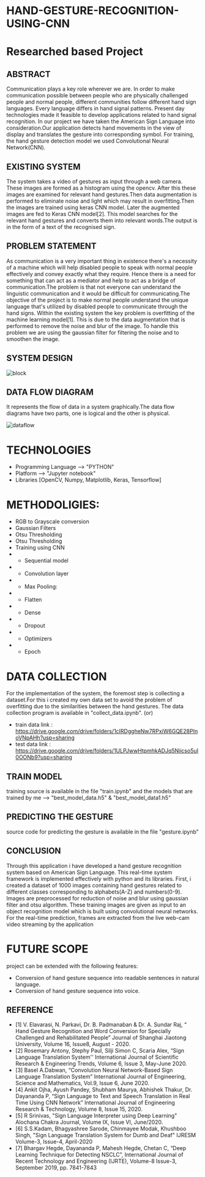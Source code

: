 # HAND-GESTURE-RECOGNITION-USING-CNN


# Researched based Project

## ABSTRACT
Communication plays a key role wherever we are. In order to make communication possible between people who are physically challenged people and normal people, different communities follow different hand sign languages. Every language differs in hand signal patterns. Present day technologies made it feasible to develop applications related to hand signal recognition.
In our project we have taken the American Sign Language into consideration.Our application detects hand movements in the view of display and translates the gesture into corresponding symbol. For training, the hand gesture detection model we used Convolutional Neural Network(CNN).


## EXISTING SYSTEM
The system takes a video of gestures as input through a web camera. These images are formed as a histogram using the opencv. After this these images are examined for relevant hand gestures.Then data augmentation is performed to eliminate noise and light which may result in  overfitting.Then the images are trained using keras CNN model. Later the augmented images are fed to Keras CNN model[2]. This model searches for the relevant hand gestures and converts them into relevant words.The output is in the form of a text of the recognised sign.


## PROBLEM STATEMENT
 As communication is a very important thing in existence there's a necessity of a machine which will help disabled people to speak with normal people effectively and convey exactly what they require. Hence there is a need for something that can act as a mediator and help to act as a bridge of communication.The problem is that not everyone can understand the linguistic communication and it would be difficult for communicating.The objective of the project is to make normal people understand the unique language that's utilized by disabled people to communicate through the hand signs. Within the existing system the key problem is overfitting of the machine learning model[1]. This is due to the data augmentation that is performed to remove the noise and blur of the image. To handle this problem we are using the gaussian filter for filtering the noise and to smoothen the image. 
 
 
 ## SYSTEM DESIGN
 ![block](https://user-images.githubusercontent.com/42350361/125915003-b2592225-b7d0-43a1-8380-e2561cfdd03f.PNG)


## DATA FLOW DIAGRAM 
It represents the flow of data in a system graphically.The data flow diagrams have two parts, one is logical and the other is physical. 

![dataflow](https://user-images.githubusercontent.com/42350361/125915533-7dca7621-a639-478f-a65a-e7f0568f564f.PNG)


# TECHNOLOGIES

- Programming Language --> "PYTHON"
- Platform --> "Jupyter notebook"
- Libraries [OpenCV, Numpy, Matplotlib, Keras, Tensorflow]

# METHODOLIGIES:
- 	RGB to Grayscale conversion
- 	Gaussian Filters
- 	Otsu Thresholding
- 	Otsu Thresholding
- 	Training using CNN
- 	- Sequential model
- 	- Convolution layer
- 	-	Max Pooling: 
- 	-	Flatten
- 	-	Dense
- 	-	Dropout
- 	-	Optimizers
- 	-	Epoch

# DATA COLLECTION

For the implementation of the system, the foremost step is collecting a dataset.For this i created my own data set to avoid the problem of overfitting due to the similarities between the hand gestures. The data collection program is available in "collect_data.ipynb".
(or)
- train data link : https://drive.google.com/drive/folders/1cIRDggheNw7RPxiW6GQE28PInoVNpAHh?usp=sharing
- test data link : https://drive.google.com/drive/folders/1ULPJwwHtpmhkADJq5Niicso5uI0OONb9?usp=sharing


## TRAIN MODEL

training source is available in the file "train.ipynb"
 and 
the models that are trained by me --> "best_model_data.h5" & "best_model_data1.h5"

## PREDICTING THE GESTURE
 source code for predicting the gesture is available in the file "gesture.ipynb"



## CONCLUSION

Through this application i have  developed a hand gesture recognition system based on American Sign Language. This real-time system framework is implemented effectively with python and its libraries. First, i created a dataset of 1000 images containing hand gestures related to different classes corresponding to alphabets(A-Z) and numbers(0-9). Images are preprocessed for reduction of noise and blur using gaussian filter and otsu algorithm. These training images are given as input to an object recognition model which is built using convolutional neural networks. For the real-time prediction, frames are extracted from the live web-cam video streaming by the application



# FUTURE SCOPE

project can be extended with the following features:
- Conversion of hand gesture sequence into readable sentences in natural language.
- Conversion of hand gesture sequence into voice.



## REFERENCE

- [1] V. Elavarasi, N. Parkavi, Dr. B. Padmanaban & Dr. A. Sundar Raj, “ Hand Gesture Recognition and Word Conversion for Specially Challenged and Rehabilitated People” Journal of Shanghai Jiaotong University, Volume 16, Issue8, August - 2020.
- [2] Rosemary Antony, Stephy Paul, Silji Simon C, Scaria Alex, “Sign Language Translation System'' International Journal of Scientific Research & Engineering Trends, Volume 6, Issue 3, May-June 2020.
- [3] Basel A.Dabwan, “Convolution Neural Network-Based Sign Language Translation System” International Journal of Engineering, Science and Mathematics, Vol.9, Issue 6, June 2020.
- [4] Ankit Ojha, Ayush Pandey, Shubham Maurya, Abhishek Thakur, Dr. Dayananda P, “Sign Language to Text and Speech Translation in Real Time Using CNN Network” International Journal of Engineering Research & Technology, Volume 8, Issue 15, 2020. 
- [5] R Srinivas, "Sign Language Interpreter using Deep Learning" Alochana Chakra Journal, Volume IX, Issue VI, June/2020.
- [6] S.S.Kadam, Bhagyashree Sarode, Chinmayee Modak, Khushboo Singh, "Sign Language Translation System for Dumb and Deaf" IJRESM Volume-3, Issue-4, April-2020
- [7] Bhargav Hegde, Dayananda P, Mahesh Hegde, Chetan C, “Deep Learning Technique for Detecting NSCLC”, International Journal of Recent Technology and Engineering (IJRTE), Volume-8 Issue-3, September 2019, pp. 7841-7843
